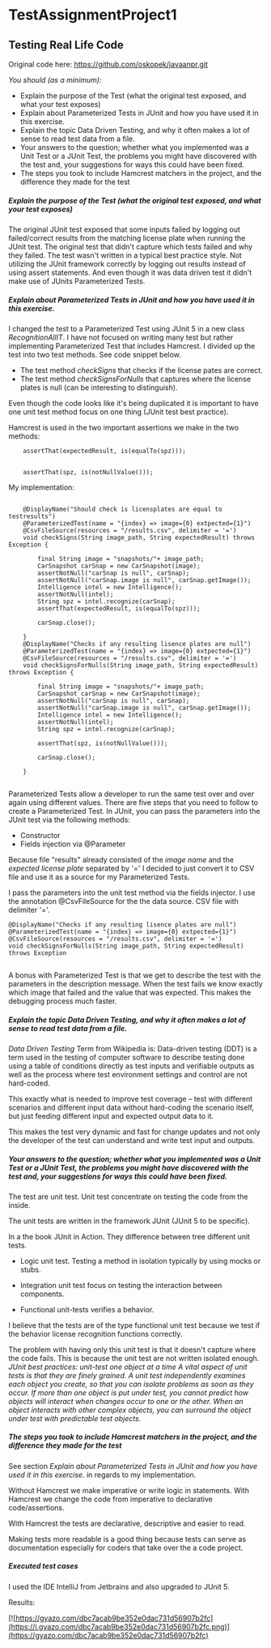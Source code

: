 # TestAssignmentProject1

## Testing Real Life Code

Original code here: https://github.com/oskopek/javaanpr.git  

*You should (as a minimum):* 
 - Explain the purpose of the Test (what the original test exposed, and what your test exposes) 
 - Explain about Parameterized Tests in JUnit and how you have used it in this exercise. 
 - Explain the topic Data Driven Testing, and why it often makes a lot of sense to read test data from a file. 
 - Your answers to the question; whether what you implemented was a Unit Test or a JUnit Test, the problems you might have discovered with the test and, your suggestions for ways this could have been fixed. 
 - The steps you took to include Hamcrest matchers in the project, and the difference they made for the test 
 
 

 
 
 
 
##### Explain the purpose of the Test (what the original test exposed, and what your test exposes) 
 
The original JUnit test exposed that some inputs failed by logging out failed/correct results from the matching license plate when running the JUnit test.
The original test that didn't capture which tests failed and why they failed. 
The test wasn't written in a typical best practice style.
Not utilizing the JUnit framework correctly by logging out results instead of using assert statements. 
And even though it was data driven test it didn't make use of JUnits Parameterized Tests.
 
##### Explain about Parameterized Tests in JUnit and how you have used it in this exercise.

I changed the test to a Parameterized Test using JUnit 5 in a new class *RecognitionAllIT*. 
I have not focused on writing many test but rather implementing Parameterized Test that includes Hamcrest. 
I divided up the test into two test methods. See code snippet below. 

- The test method *checkSigns* that checks if the license pates are correct.
- The test method *checkSignsForNulls* that captures where the license plates is null (can be interesting to distinguish).

Even though the code looks like it's being duplicated it is important to have one unit test method focus on one thing (JUnit test best practice).
  
Hamcrest is used in the two important assertions we make in the two methods:

```        
    assertThat(expectedResult, is(equalTo(spz)));
    
        
	assertThat(spz, is(notNullValue()));

``` 
	
My implementation: 
	
``` 	

    @DisplayName("Should check is licensplates are equal to testresults")
    @ParameterizedTest(name = "{index} => image={0} extpected={1}")
    @CsvFileSource(resources = "/results.csv", delimiter = '=')
    void checkSigns(String image_path, String expectedResult) throws Exception {

        final String image = "snapshots/"+ image_path;
        CarSnapshot carSnap = new CarSnapshot(image);
        assertNotNull("carSnap is null", carSnap);
        assertNotNull("carSnap.image is null", carSnap.getImage());
        Intelligence intel = new Intelligence();
        assertNotNull(intel);
        String spz = intel.recognize(carSnap);
        assertThat(expectedResult, is(equalTo(spz)));

        carSnap.close();

    }
    @DisplayName("Checks if any resulting lisence plates are null")
    @ParameterizedTest(name = "{index} => image={0} extpected={1}")
    @CsvFileSource(resources = "/results.csv", delimiter = '=')
    void checkSignsForNulls(String image_path, String expectedResult) throws Exception {

        final String image = "snapshots/"+ image_path;
        CarSnapshot carSnap = new CarSnapshot(image);
        assertNotNull("carSnap is null", carSnap);
        assertNotNull("carSnap.image is null", carSnap.getImage());
        Intelligence intel = new Intelligence();
        assertNotNull(intel);
        String spz = intel.recognize(carSnap);

        assertThat(spz, is(notNullValue()));

        carSnap.close();

    }
	
```


Parameterized Tests allow a developer to run the same test over and over again using different values. 
There are five steps that you need to follow to create a Parameterized Test.
In JUnit, you can pass the parameters into the JUnit test via the following methods:

 - Constructor
 - Fields injection via @Parameter


Because file "results" already consisted of the *image name* and the *expected license plate* separated by '=' I decided to just convert it to CSV file and use it as a source for my Parameterized Tests.
 
I pass the parameters into the unit test method via the fields injector. I use the annotation @CsvFileSource for the the data source. CSV file with delimiter '='.

``` 
@DisplayName("Checks if any resulting lisence plates are null")
@ParameterizedTest(name = "{index} => image={0} extpected={1}")
@CsvFileSource(resources = "/results.csv", delimiter = '=') 
void checkSignsForNulls(String image_path, String expectedResult) throws Exception 
	
``` 


A bonus with Parameterized Test is that we get to describe the test with the parameters in the description message.
When the test fails we know exactly which image that failed and the value that was expected. This makes the debugging process much faster.

 
##### Explain the topic Data Driven Testing, and why it often makes a lot of sense to read test data from a file.

*Data Driven Testing*
Term from Wikipedia is: Data-driven testing (DDT) is a term used in the testing of computer 
software to describe testing done using a table of conditions directly as test inputs and verifiable 
outputs as well as the process where test environment settings and control are not hard-coded.

This exactly what is needed to improve test coverage – test with different scenarios and different 
input data without hard-coding the scenario itself, but just feeding different input and expected output data to it.
 
This makes the test very dynamic and fast for change updates and not only the developer of the test can 
understand and write test input and outputs. 
 
 
##### Your answers to the question; whether what you implemented was a Unit Test or a JUnit Test, the problems you might have discovered with the test and, your suggestions for ways this could have been fixed.
 
 The test are unit test. Unit test concentrate on testing the code from the inside. 

The unit tests are written in the framework JUnit (JUnit 5 to be specific). 
 
 In a the book JUnit in Action. They difference between tree different unit tests.
 
 - Logic unit test. Testing a method in isolation typically by using mocks or stubs.
 
 - Integration unit test focus on testing the interaction between components.

 
 - Functional unit-tests verifies a behavior.

I believe that the tests are of the type functional unit test because we test if the behavior license recognition functions correctly.
 
 
 The problem with having only this unit test is that it doesn't capture where the code fails. This is because the unit test are not written isolated enough.
 *JUnit best practices: unit-test one object at a time
 A vital aspect of unit tests is that they are finely grained. A unit test independently examines each object you create, so that you can isolate problems as soon as they occur.
 If more than one object is put under test, you cannot predict how objects will interact when changes occur to one or the other.
 When an object interacts with other complex objects, you can surround the object under test with predictable test objects.*
 

 
 

##### The steps you took to include Hamcrest matchers in the project, and the difference they made for the test
 
See section *Explain about Parameterized Tests in JUnit and how you have used it in this exercise.* in regards to my implementation.

Without Hamcrest we make imperative or write logic in statements.
With Hamcrest we change the code from imperative to declarative code/assertions.

With Hamcrest the tests are declarative, descriptive and easier to read.


Making tests more readable is a good thing because tests can serve as documentation especially 
for coders that take over the a code project. 



 
##### Executed test cases  
 
 
I used the IDE IntelliJ from Jetbrains and also upgraded to JUnit 5.

Results:

[![https://gyazo.com/dbc7acab9be352e0dac731d56907b2fc](https://i.gyazo.com/dbc7acab9be352e0dac731d56907b2fc.png)](https://gyazo.com/dbc7acab9be352e0dac731d56907b2fc)


 
 
 
